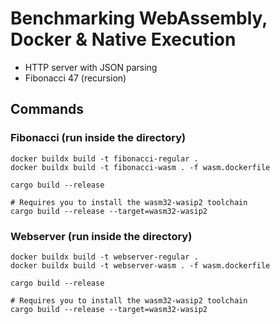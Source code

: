 # Benchmarking WebAssembly, Docker & Native Execution

- HTTP server with JSON parsing
- Fibonacci 47 (recursion)

## Commands

### Fibonacci (run inside the directory)

```
docker buildx build -t fibonacci-regular .
docker buildx build -t fibonacci-wasm . -f wasm.dockerfile

cargo build --release

# Requires you to install the wasm32-wasip2 toolchain
cargo build --release --target=wasm32-wasip2
```

### Webserver (run inside the directory)

```
docker buildx build -t webserver-regular .
docker buildx build -t webserver-wasm . -f wasm.dockerfile

cargo build --release

# Requires you to install the wasm32-wasip2 toolchain
cargo build --release --target=wasm32-wasip2
```